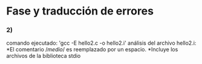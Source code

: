 # Fase y traducción de errores

### 2)
comando ejecutado:
	'gcc -E hello2.c -o hello2.i'
análisis del archivo hello2.i:
	*El comentario /*medio*/ es reemplazado por un espacio.
	*Incluye los archivos de la biblioteca stdio

